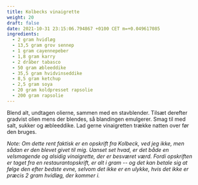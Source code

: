 ```yaml
---
title: Kolbecks vinaigrette
weight: 20
draft: false
date: 2021-10-31 23:15:06.794867 +0100 CET m=+0.049617085
ingredients:
  - 2 gram hvidløg
  - 13,5 gram grov sennep
  - 1 gram cayennepeber
  - 1,8 gram karry
  - 2 dråber tabasco
  - 50 gram æbleeddike
  - 35,5 gram hvidvinseddike
  - 8,5 gram ketchup
  - 2,5 gram soya
  - 20 gram koldpresset rapsolie
  - 200 gram rapsolie
---
```




Blend alt, undtagen olierne, sammen med en stavblender. Tilsæt derefter
gradvist olien mens der blendes, så blandingen emulgerer. Smag til med
salt, sukker og æbleeddike. Lad gerne vinaigretten trække natten over
før den bruges.

*Note: Om dette rent faktisk er en opskrift fra Kolbeck, ved jeg ikke,
men sådan er den blevet givet til mig. Uanset set hvad, er det både en
velsmagende og alsidig vinaigrette, der er besværet værd. Fordi
opskriften er taget fra en restaurantopskrift, er alt i gram -- og det
kan betale sig at følge den efter bedste evne, selvom det ikke er en
ulykke, hvis det ikke er præcis 2 gram hvidløg, der kommer i.*










